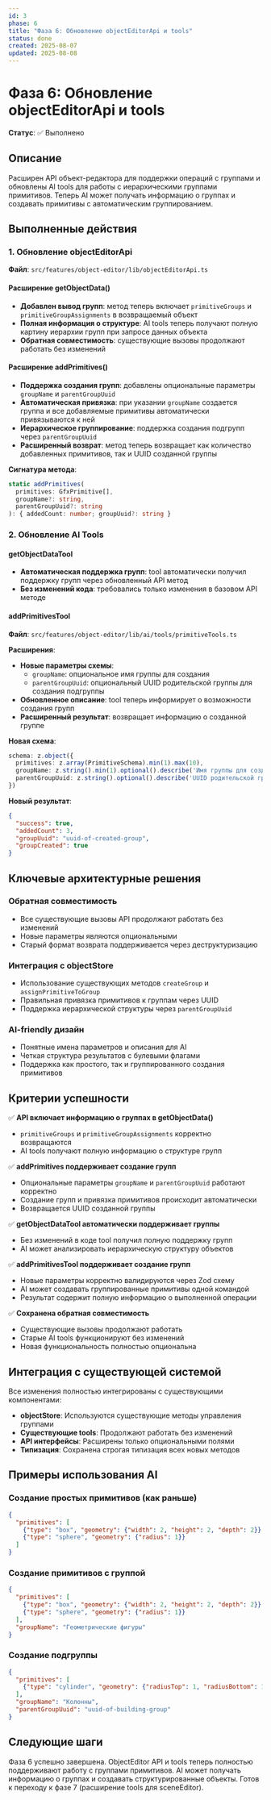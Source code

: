 ```yaml
---
id: 3
phase: 6
title: "Фаза 6: Обновление objectEditorApi и tools"
status: done
created: 2025-08-07
updated: 2025-08-08
---
```

# Фаза 6: Обновление objectEditorApi и tools

**Статус**: ✅ Выполнено

## Описание

Расширен API объект-редактора для поддержки операций с группами и обновлены AI tools для работы с иерархическими группами примитивов. Теперь AI может получать информацию о группах и создавать примитивы с автоматическим группированием.

## Выполненные действия

### 1. Обновление objectEditorApi

**Файл**: `src/features/object-editor/lib/objectEditorApi.ts`

#### Расширение getObjectData()
- **Добавлен вывод групп**: метод теперь включает `primitiveGroups` и `primitiveGroupAssignments` в возвращаемый объект
- **Полная информация о структуре**: AI tools теперь получают полную картину иерархии групп при запросе данных объекта
- **Обратная совместимость**: существующие вызовы продолжают работать без изменений

#### Расширение addPrimitives()
- **Поддержка создания групп**: добавлены опциональные параметры `groupName` и `parentGroupUuid`
- **Автоматическая привязка**: при указании `groupName` создается группа и все добавляемые примитивы автоматически привязываются к ней
- **Иерархическое группирование**: поддержка создания подгрупп через `parentGroupUuid`
- **Расширенный возврат**: метод теперь возвращает как количество добавленных примитивов, так и UUID созданной группы

**Сигнатура метода**:
```typescript
static addPrimitives(
  primitives: GfxPrimitive[], 
  groupName?: string, 
  parentGroupUuid?: string
): { addedCount: number; groupUuid?: string }
```

### 2. Обновление AI Tools

#### getObjectDataTool
- **Автоматическая поддержка групп**: tool автоматически получил поддержку групп через обновленный API метод
- **Без изменений кода**: требовались только изменения в базовом API методе

#### addPrimitivesTool

**Файл**: `src/features/object-editor/lib/ai/tools/primitiveTools.ts`

**Расширения**:
- **Новые параметры схемы**:
  - `groupName`: опциональное имя группы для создания
  - `parentGroupUuid`: опциональный UUID родительской группы для создания подгруппы
- **Обновленное описание**: tool теперь информирует о возможности создания групп
- **Расширенный результат**: возвращает информацию о созданной группе

**Новая схема**:
```typescript
schema: z.object({
  primitives: z.array(PrimitiveSchema).min(1).max(10),
  groupName: z.string().min(1).optional().describe('Имя группы для создания и привязки добавляемых примитивов'),
  parentGroupUuid: z.string().optional().describe('UUID родительской группы для создания подгруппы')
})
```

**Новый результат**:
```json
{
  "success": true,
  "addedCount": 3,
  "groupUuid": "uuid-of-created-group",
  "groupCreated": true
}
```

## Ключевые архитектурные решения

### Обратная совместимость
- Все существующие вызовы API продолжают работать без изменений
- Новые параметры являются опциональными
- Старый формат возврата поддерживается через деструктуризацию

### Интеграция с objectStore
- Использование существующих методов `createGroup` и `assignPrimitiveToGroup`
- Правильная привязка примитивов к группам через UUID
- Поддержка иерархической структуры через `parentGroupUuid`

### AI-friendly дизайн
- Понятные имена параметров и описания для AI
- Четкая структура результатов с булевыми флагами
- Поддержка как простого, так и группированного создания примитивов

## Критерии успешности

✅ **API включает информацию о группах в getObjectData()**
- `primitiveGroups` и `primitiveGroupAssignments` корректно возвращаются
- AI tools получают полную информацию о структуре групп

✅ **addPrimitives поддерживает создание групп**
- Опциональные параметры `groupName` и `parentGroupUuid` работают корректно
- Создание групп и привязка примитивов происходит автоматически
- Возвращается UUID созданной группы

✅ **getObjectDataTool автоматически поддерживает группы**
- Без изменений в коде tool получил полную поддержку групп
- AI может анализировать иерархическую структуру объектов

✅ **addPrimitivesTool поддерживает создание групп**
- Новые параметры корректно валидируются через Zod схему
- AI может создавать группированные примитивы одной командой
- Результат содержит полную информацию о выполненной операции

✅ **Сохранена обратная совместимость**
- Существующие вызовы продолжают работать
- Старые AI tools функционируют без изменений
- Новая функциональность полностью опциональна

## Интеграция с существующей системой

Все изменения полностью интегрированы с существующими компонентами:
- **objectStore**: Используются существующие методы управления группами
- **Существующие tools**: Продолжают работать без изменений
- **API интерфейсы**: Расширены только опциональными полями
- **Типизация**: Сохранена строгая типизация всех новых методов

## Примеры использования AI

### Создание простых примитивов (как раньше)
```json
{
  "primitives": [
    {"type": "box", "geometry": {"width": 2, "height": 2, "depth": 2}},
    {"type": "sphere", "geometry": {"radius": 1}}
  ]
}
```

### Создание примитивов с группой
```json
{
  "primitives": [
    {"type": "box", "geometry": {"width": 2, "height": 2, "depth": 2}},
    {"type": "sphere", "geometry": {"radius": 1}}
  ],
  "groupName": "Геометрические фигуры"
}
```

### Создание подгруппы
```json
{
  "primitives": [
    {"type": "cylinder", "geometry": {"radiusTop": 1, "radiusBottom": 1, "height": 2}}
  ],
  "groupName": "Колонны",
  "parentGroupUuid": "uuid-of-building-group"
}
```

## Следующие шаги

Фаза 6 успешно завершена. ObjectEditor API и tools теперь полностью поддерживают работу с группами примитивов. AI может получать информацию о группах и создавать структурированные объекты. Готов к переходу к фазе 7 (расширение tools для sceneEditor).